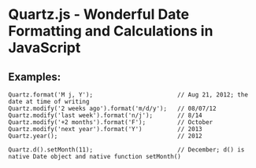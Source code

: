 Quartz.js - Wonderful Date Formatting and Calculations in JavaScript
====================================================================

Examples:
---------

	Quartz.format('M j, Y');						// Aug 21, 2012; the date at time of writing
	Quartz.modify('2 weeks ago').format('m/d/y');	// 08/07/12
	Quartz.modify('last week').format('n/j');		// 8/14
	Quartz.modify('+2 months').format('F');			// October
	Quartz.modify('next year').format('Y')			// 2013
	Quartz.year();									// 2012

	Quartz.d().setMonth(11);						// December; d() is native Date object and native function setMonth()